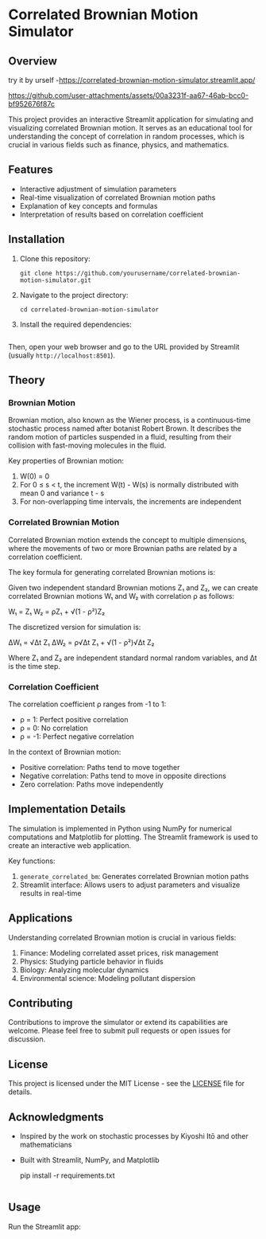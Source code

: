 # Correlated Brownian Motion Simulator

## Overview
try it by urself -https://correlated-brownian-motion-simulator.streamlit.app/

https://github.com/user-attachments/assets/00a3231f-aa67-46ab-bcc0-bf952676f87c


This project provides an interactive Streamlit application for simulating and visualizing correlated Brownian motion. It serves as an educational tool for understanding the concept of correlation in random processes, which is crucial in various fields such as finance, physics, and mathematics.

## Features

- Interactive adjustment of simulation parameters
- Real-time visualization of correlated Brownian motion paths
- Explanation of key concepts and formulas
- Interpretation of results based on correlation coefficient

## Installation

1. Clone this repository:
   ```
   git clone https://github.com/yourusername/correlated-brownian-motion-simulator.git
   ```
2. Navigate to the project directory:
   ```
   cd correlated-brownian-motion-simulator
   ```
3. Install the required dependencies:
   ```
   
Then, open your web browser and go to the URL provided by Streamlit (usually `http://localhost:8501`).

## Theory

### Brownian Motion

Brownian motion, also known as the Wiener process, is a continuous-time stochastic process named after botanist Robert Brown. It describes the random motion of particles suspended in a fluid, resulting from their collision with fast-moving molecules in the fluid.

Key properties of Brownian motion:
1. W(0) = 0
2. For 0 ≤ s < t, the increment W(t) - W(s) is normally distributed with mean 0 and variance t - s
3. For non-overlapping time intervals, the increments are independent

### Correlated Brownian Motion

Correlated Brownian motion extends the concept to multiple dimensions, where the movements of two or more Brownian paths are related by a correlation coefficient.

The key formula for generating correlated Brownian motions is:

Given two independent standard Brownian motions Z₁ and Z₂, we can create correlated Brownian motions W₁ and W₂ with correlation ρ as follows:

W₁ = Z₁
W₂ = ρZ₁ + √(1 - ρ²)Z₂

The discretized version for simulation is:

ΔW₁ = √Δt Z₁
ΔW₂ = ρ√Δt Z₁ + √(1 - ρ²)√Δt Z₂

Where Z₁ and Z₂ are independent standard normal random variables, and Δt is the time step.

### Correlation Coefficient

The correlation coefficient ρ ranges from -1 to 1:
- ρ = 1: Perfect positive correlation
- ρ = 0: No correlation
- ρ = -1: Perfect negative correlation

In the context of Brownian motion:
- Positive correlation: Paths tend to move together
- Negative correlation: Paths tend to move in opposite directions
- Zero correlation: Paths move independently

## Implementation Details

The simulation is implemented in Python using NumPy for numerical computations and Matplotlib for plotting. The Streamlit framework is used to create an interactive web application.

Key functions:
1. `generate_correlated_bm`: Generates correlated Brownian motion paths
2. Streamlit interface: Allows users to adjust parameters and visualize results in real-time

## Applications

Understanding correlated Brownian motion is crucial in various fields:
1. Finance: Modeling correlated asset prices, risk management
2. Physics: Studying particle behavior in fluids
3. Biology: Analyzing molecular dynamics
4. Environmental science: Modeling pollutant dispersion

## Contributing

Contributions to improve the simulator or extend its capabilities are welcome. Please feel free to submit pull requests or open issues for discussion.

## License

This project is licensed under the MIT License - see the [LICENSE](LICENSE) file for details.

## Acknowledgments

- Inspired by the work on stochastic processes by Kiyoshi Itō and other mathematicians
- Built with Streamlit, NumPy, and Matplotlib

   pip install -r requirements.txt
   ```

## Usage

Run the Streamlit app:
